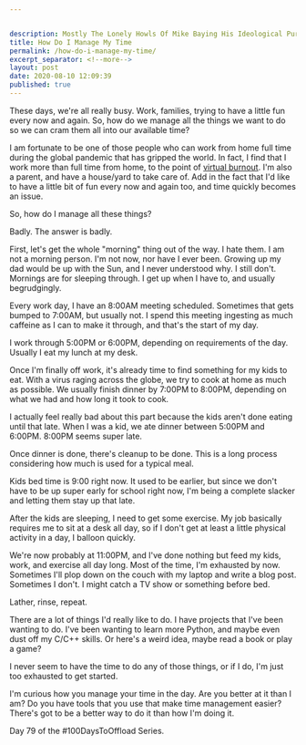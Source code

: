 ```yaml
---


description: Mostly The Lonely Howls Of Mike Baying His Ideological Purity At The Moon
title: How Do I Manage My Time
permalink: /how-do-i-manage-my-time/
excerpt_separator: <!--more-->
layout: post
date: 2020-08-10 12:09:39
published: true
---
```


These days, we're all really busy. Work, families, trying to have a little fun every now and again. So, how do we manage all the things we want to do so we can cram them all into our available time?

<!--more-->

I am fortunate to be one of those people who can work from home full time during the global pandemic that has gripped the world. In fact, I find that I work more than full time from home, to the point of [virtual burnout](https://write.as/mikestone/working-from-home). I'm also a parent, and have a house/yard to take care of. Add in the fact that I'd like to have a little bit of fun every now and again too, and time quickly becomes an issue.

So, how do I manage all these things?

Badly. The answer is badly.

First, let's get the whole "morning" thing out of the way. I hate them. I am not a morning person. I'm not now, nor have I ever been. Growing up my dad would be up with the Sun, and I never understood why. I still don't. Mornings are for sleeping through. I get up when I have to, and usually begrudgingly.

Every work day, I have an 8:00AM meeting scheduled. Sometimes that gets bumped to 7:00AM, but usually not. I spend this meeting ingesting as much caffeine as I can to make it through, and that's the start of my day.

I work through 5:00PM or 6:00PM, depending on requirements of the day. Usually I eat my lunch at my desk.

Once I'm finally off work, it's already time to find something for my kids to eat. With a virus raging across the globe, we try to cook at home as much as possible. We usually finish dinner by 7:00PM to 8:00PM, depending on what we had and how long it took to cook. 

I actually feel really bad about this part because the kids aren't done eating until that late. When I was a kid, we ate dinner between 5:00PM and 6:00PM. 8:00PM seems super late.

Once dinner is done, there's cleanup to be done. This is a long process considering how much is used for a typical meal. 

Kids bed time is 9:00 right now. It used to be earlier, but since we don't have to be up super early for school right now, I'm being a complete slacker and letting them stay up that late.

After the kids are sleeping, I need to get some exercise. My job basically requires me to sit at a desk all day, so if I don't get at least a little physical activity in a day, I balloon quickly.

We're now probably at 11:00PM, and I've done nothing but feed my kids, work, and exercise all day long. Most of the time, I'm exhausted by now. Sometimes I'll plop down on the couch with my laptop and write a blog post. Sometimes I don't. I might catch a TV show or something before bed. 

Lather, rinse, repeat.

There are a lot of things I'd really like to do. I have projects that I've been wanting to do. I've been wanting to learn more Python, and maybe even dust off my C/C++ skills. Or here's a weird idea, maybe read a book or play a game?

I never seem to have the time to do any of those things, or if I do, I'm just too exhausted to get started.

I'm curious how you manage your time in the day. Are you better at it than I am? Do you have tools that you use that make time management easier? There's got to be a better way to do it than how I'm doing it.

Day 79 of the #100DaysToOffload Series.